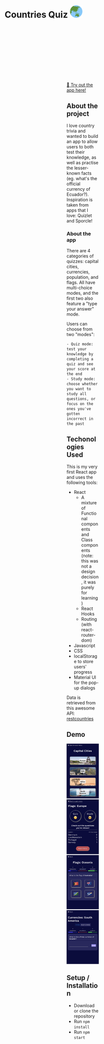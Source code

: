 <h1 align="left">
  Countries Quiz   

  <img src="https://raw.githubusercontent.com/rszeredi/countries-quiz/main/public/favicon_io/android-chrome-192x192.png" alt="countries quiz logo" width="40">
</h1>
<div style="margin: 200px;">
  
[🔗 Try out the app here!](https://rszeredi.github.io/countries-quiz)
  
## About the project
I love country trivia and wanted to build an app to allow users to both test their knowledge, as well as practise the lesser-known facts (eg. what's the official currency of Ecuador?). Inspiration is taken from apps that I love: Quizlet and Sporcle!

  ### About the app
  There are 4 categories of quizzes: capital cities, currencies, population, and flags. All have multi-choice modes, and the first two also feature a "type your answer" mode.

  Users can choose from two "modes":
  
    - Quiz mode: test your knowledge by completing a quiz and see your score at the end
    - Study mode: choose whether you want to study all questions, or focus on the ones you've gotten incorrect in the past
  
## Techonologies Used
This is my very first React app and uses the following tools:
  - React
    - A mixture of Functional components and Class components (note: this was not a design decision, it was purely for learning)
    - React Hooks 
    - Routing (with react-router-dom)
  - Javascript
  - CSS
  - localStorage to store users' progress
  - Material UI for the pop-up dialogs

Data is retrieved from this awesome API: [restcountries](https://restcountries.com/v3.1/all)
  
## Demo
<img src="https://raw.githubusercontent.com/rszeredi/countries-quiz/main/public/app_screenshots/IMG_2145.jpg" width="240px" alt="quiz menu screenshot" />
<img src="https://raw.githubusercontent.com/rszeredi/countries-quiz/main/public/app_screenshots/IMG_2152.jpg" width="240px" alt="progress tracker screenshot" />
<img src="https://raw.githubusercontent.com/rszeredi/countries-quiz/main/public/app_screenshots/IMG_2153.jpg" width="240px" alt="multi-choice example" />
<img src="https://raw.githubusercontent.com/rszeredi/countries-quiz/main/public/app_screenshots/IMG_2149.jpg" width="240px" alt="type your answer example" />
  
## Setup / Installation
  - Download or clone the repository
  - Run `npm install`
  - Run `npm start`
 
